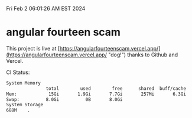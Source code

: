 Fri Feb  2 06:01:26 AM EST 2024

# angular fourteen scam


This project is live at [https://angularfourteenscam.vercel.app/](https://angularfourteenscam.vercel.app/ "dog!") thanks to Github and Vercel.

CI Status: 

```bash
System Memory
               total        used        free      shared  buff/cache   available
Mem:            15Gi       1.9Gi       7.7Gi       257Mi       6.3Gi        13Gi
Swap:          8.0Gi          0B       8.0Gi
System Storage
688M	.
```
```bash
